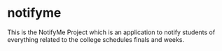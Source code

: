# notifyme

This is the NotifyMe Project which is an application to notify students of everything related to the college schedules finals and weeks.
